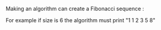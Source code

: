 Making an algorithm can create a Fibonacci sequence :

For example if size is 6 the algorithm must print "1 1 2 3 5 8"